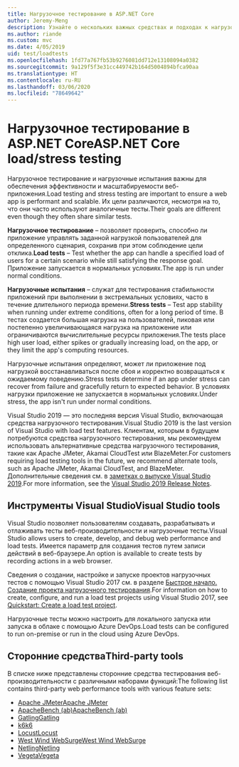 ```yaml
---
title: Нагрузочное тестирование в ASP.NET Core
author: Jeremy-Meng
description: Узнайте о нескольких важных средствах и подходах к нагрузочному тестированию приложений ASP.NET Core.
ms.author: riande
ms.custom: mvc
ms.date: 4/05/2019
uid: test/loadtests
ms.openlocfilehash: 1fd77a767fb53b9276081dd712e13108094a0382
ms.sourcegitcommit: 9a129f5f3e31cc449742b164d5004894bfca90aa
ms.translationtype: HT
ms.contentlocale: ru-RU
ms.lasthandoff: 03/06/2020
ms.locfileid: "78649642"
---
```

# <a name="aspnet-core-loadstress-testing"></a><span data-ttu-id="51123-103">Нагрузочное тестирование в ASP.NET Core</span><span class="sxs-lookup"><span data-stu-id="51123-103">ASP.NET Core load/stress testing</span></span>

<span data-ttu-id="51123-104">Нагрузочное тестирование и нагрузочные испытания важны для обеспечения эффективности и масштабируемости веб-приложения.</span><span class="sxs-lookup"><span data-stu-id="51123-104">Load testing and stress testing are important to ensure a web app is performant and scalable.</span></span> <span data-ttu-id="51123-105">Их цели различаются, несмотря на то, что они часто используют аналогичные тесты.</span><span class="sxs-lookup"><span data-stu-id="51123-105">Their goals are different even though they often share similar tests.</span></span>

<span data-ttu-id="51123-106">**Нагрузочное тестирование** &ndash; позволяет проверить, способно ли приложение управлять заданной нагрузкой пользователей для определенного сценария, сохранив при этом соблюдение цели отклика.</span><span class="sxs-lookup"><span data-stu-id="51123-106">**Load tests** &ndash; Test whether the app can handle a specified load of users for a certain scenario while still satisfying the response goal.</span></span> <span data-ttu-id="51123-107">Приложение запускается в нормальных условиях.</span><span class="sxs-lookup"><span data-stu-id="51123-107">The app is run under normal conditions.</span></span>

<span data-ttu-id="51123-108">**Нагрузочные испытания** &ndash; служат для тестирования стабильности приложений при выполнении в экстремальных условиях, часто в течение длительного периода времени.</span><span class="sxs-lookup"><span data-stu-id="51123-108">**Stress tests** &ndash; Test app stability when running under extreme conditions, often for a long period of time.</span></span> <span data-ttu-id="51123-109">В тестах создается большая нагрузка на пользователей, пиковая или постепенно увеличивающаяся нагрузка на приложение или ограничиваются вычислительные ресурсы приложения.</span><span class="sxs-lookup"><span data-stu-id="51123-109">The tests place high user load, either spikes or gradually increasing load, on the app, or they limit the app's computing resources.</span></span>

<span data-ttu-id="51123-110">Нагрузочные испытания определяют, может ли приложение под нагрузкой восстанавливаться после сбоя и корректно возвращаться к ожидаемому поведению.</span><span class="sxs-lookup"><span data-stu-id="51123-110">Stress tests determine if an app under stress can recover from failure and gracefully return to expected behavior.</span></span> <span data-ttu-id="51123-111">В условиях нагрузки приложение не запускается в нормальных условиях.</span><span class="sxs-lookup"><span data-stu-id="51123-111">Under stress, the app isn't run under normal conditions.</span></span>

<span data-ttu-id="51123-112">Visual Studio 2019 — это последняя версия Visual Studio, включающая средства нагрузочного тестирования.</span><span class="sxs-lookup"><span data-stu-id="51123-112">Visual Studio 2019 is the last version of Visual Studio with load test features.</span></span> <span data-ttu-id="51123-113">Клиентам, которым в будущем потребуются средства нагрузочного тестирования, мы рекомендуем использовать альтернативные средства нагрузочного тестирования, такие как Apache JMeter, Akamai CloudTest или BlazeMeter.</span><span class="sxs-lookup"><span data-stu-id="51123-113">For customers requiring load testing tools in the future, we recommend alternate tools, such as Apache JMeter, Akamai CloudTest, and BlazeMeter.</span></span> <span data-ttu-id="51123-114">Дополнительные сведения см. в [заметках о выпуске Visual Studio 2019](/visualstudio/releases/2019/release-notes-v16.0#test-tools).</span><span class="sxs-lookup"><span data-stu-id="51123-114">For more information, see the [Visual Studio 2019 Release Notes](/visualstudio/releases/2019/release-notes-v16.0#test-tools).</span></span>

## <a name="visual-studio-tools"></a><span data-ttu-id="51123-115">Инструменты Visual Studio</span><span class="sxs-lookup"><span data-stu-id="51123-115">Visual Studio tools</span></span>

<span data-ttu-id="51123-116">Visual Studio позволяет пользователям создавать, разрабатывать и отлаживать тесты веб-производительности и нагрузочные тесты.</span><span class="sxs-lookup"><span data-stu-id="51123-116">Visual Studio allows users to create, develop, and debug web performance and load tests.</span></span> <span data-ttu-id="51123-117">Имеется параметр для создания тестов путем записи действий в веб-браузере.</span><span class="sxs-lookup"><span data-stu-id="51123-117">An option is available to create tests by recording actions in a web browser.</span></span>

<span data-ttu-id="51123-118">Сведения о создании, настройке и запуске проектов нагрузочных тестов с помощью Visual Studio 2017 см. в разделе [Быстрое начало. Создание проекта нагрузочного тестирования](/visualstudio/test/quickstart-create-a-load-test-project?view=vs-2017).</span><span class="sxs-lookup"><span data-stu-id="51123-118">For information on how to create, configure, and run a load test projects using Visual Studio 2017, see [Quickstart: Create a load test project](/visualstudio/test/quickstart-create-a-load-test-project?view=vs-2017).</span></span>

<span data-ttu-id="51123-119">Нагрузочные тесты можно настроить для локального запуска или запуска в облаке с помощью Azure DevOps.</span><span class="sxs-lookup"><span data-stu-id="51123-119">Load tests can be configured to run on-premise or run in the cloud using Azure DevOps.</span></span>

## <a name="third-party-tools"></a><span data-ttu-id="51123-120">Сторонние средства</span><span class="sxs-lookup"><span data-stu-id="51123-120">Third-party tools</span></span>

<span data-ttu-id="51123-121">В списке ниже представлены сторонние средства тестирования веб-производительности с различными наборами функций:</span><span class="sxs-lookup"><span data-stu-id="51123-121">The following list contains third-party web performance tools with various feature sets:</span></span>

* [<span data-ttu-id="51123-122">Apache JMeter</span><span class="sxs-lookup"><span data-stu-id="51123-122">Apache JMeter</span></span>](https://jmeter.apache.org/)
* [<span data-ttu-id="51123-123">ApacheBench (ab)</span><span class="sxs-lookup"><span data-stu-id="51123-123">ApacheBench (ab)</span></span>](https://httpd.apache.org/docs/2.4/programs/ab.html)
* [<span data-ttu-id="51123-124">Gatling</span><span class="sxs-lookup"><span data-stu-id="51123-124">Gatling</span></span>](https://gatling.io/)
* [<span data-ttu-id="51123-125">k6</span><span class="sxs-lookup"><span data-stu-id="51123-125">k6</span></span>](https://k6.io)
* [<span data-ttu-id="51123-126">Locust</span><span class="sxs-lookup"><span data-stu-id="51123-126">Locust</span></span>](https://locust.io/)
* [<span data-ttu-id="51123-127">West Wind WebSurge</span><span class="sxs-lookup"><span data-stu-id="51123-127">West Wind WebSurge</span></span>](https://websurge.west-wind.com/)
* [<span data-ttu-id="51123-128">Netling</span><span class="sxs-lookup"><span data-stu-id="51123-128">Netling</span></span>](https://github.com/hallatore/Netling)
* [<span data-ttu-id="51123-129">Vegeta</span><span class="sxs-lookup"><span data-stu-id="51123-129">Vegeta</span></span>](https://github.com/tsenart/vegeta)

